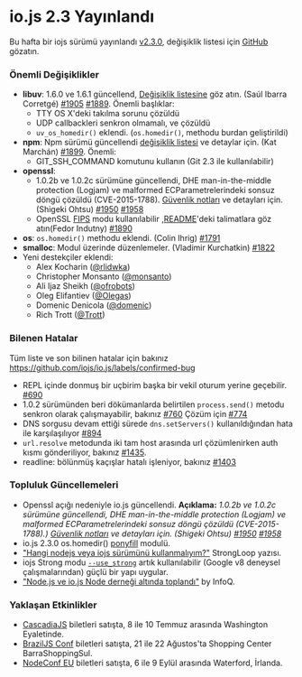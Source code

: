 # io.js 2.3 Yayınlandı
Bu hafta bir iojs sürümü yayınlandı [v2.3.0](https://iojs.org/dist/v2.3.0/), değişiklik listesi için [GitHub](https://github.com/nodejs/io.js/blob/master/CHANGELOG.md) gözatın.

### Önemli Değişiklikler

* **libuv**:  1.6.0 ve 1.6.1 güncellend, [Değişiklik listesine](https://github.com/libuv/libuv/blob/60e515d9e6f3d86c0eedad583805201f32ea3aed/ChangeLog#L1-L36) göz atın. (Saúl Ibarra Corretgé) [#1905](https://github.com/nodejs/io.js/pull/1905) [#1889](https://github.com/nodejs/io.js/pull/1889). Önemli başlıklar:
  - TTY  OS X'deki takılma sorunu çözüldü
  - UDP callbackleri senkron olmamalı, ve çözüldü
  - `uv_os_homedir()` eklendi. (`os.homedir()`, methodu burdan geliştirildi)
* **npm**: Npm sürümü güncellendi [değişiklik listesi](https://github.com/npm/npm/releases/tag/v2.11.1) ve detaylar için. (Kat Marchán) [#1899](https://github.com/nodejs/io.js/pull/1899). Önemli:
  - GIT_SSH_COMMAND komutunu kullanın (Git 2.3 ile kullanılabilir)
* **openssl**:
  - 1.0.2b ve 1.0.2c sürümüne güncellendi, DHE man-in-the-middle protection (Logjam) ve malformed ECParametrelerindeki sonsuz döngü çözüldü (CVE-2015-1788). [Güvenlik notları](https://www.openssl.org/news/secadv_20150611.txt) ve detayları için. (Shigeki Ohtsu) [#1950](https://github.com/nodejs/io.js/pull/1950) [#1958](https://github.com/nodejs/io.js/pull/1958)
  - OpenSSL [FIPS](https://en.wikipedia.org/wiki/Federal_Information_Processing_Standards) modu kullanılabilir ,[README](https://github.com/nodejs/io.js#building-iojs-with-fips-compliant-openssl)'deki talimatlara göz atın(Fedor Indutny) [#1890](https://github.com/nodejs/io.js/pull/1890)
* **os**: `os.homedir()` methodu eklendi. (Colin Ihrig) [#1791](https://github.com/nodejs/io.js/pull/1791)
* **smalloc**: Modul üzerinde düzenlemeler. (Vladimir Kurchatkin) [#1822](https://github.com/nodejs/io.js/pull/1822)
* Yeni destekçiler eklendi:
  - Alex Kocharin ([@rlidwka](https://github.com/rlidwka))
  - Christopher Monsanto ([@monsanto](https://github.com/monsanto))
  - Ali Ijaz Sheikh ([@ofrobots](https://github.com/ofrobots))
  - Oleg Elifantiev ([@Olegas](https://github.com/Olegas))
  - Domenic Denicola ([@domenic](https://github.com/domenic))
  - Rich Trott ([@Trott](https://github.com/Trott))

### Bilenen Hatalar

Tüm liste ve son bilinen hatalar için bakınız https://github.com/iojs/io.js/labels/confirmed-bug 

* REPL içinde donmuş bir uçbirim başka bir vekil oturum yerine geçebilir. [#690](https://github.com/iojs/io.js/issues/690)
* 1.0.2 sürümünden beri dökümanlarda belirtilen `process.send()` metodu senkron olarak çalışmayabilir, bakınız [#760](https://github.com/iojs/io.js/issues/760) Çözüm için [#774](https://github.com/iojs/io.js/issues/774)
* DNS sorgusu devam ettiği sürede `dns.setServers()` kullanıldığından hata ile karşılaşılıyor [#894](https://github.com/iojs/io.js/issues/894)
* `url.resolve` metodunda iki tam host arasında url çözümlenirken auth kısmı gönderiliyor, bakınız [#1435](https://github.com/iojs/io.js/issues/1435).
* readline: bölünmüş kaçışlar hatalı işleniyor, bakınız [#1403](https://github.com/iojs/io.js/issues/1403)

### Topluluk Güncellemeleri

* Openssl açığı nedeniyle io.js güncellendi. **Açıklama:** *1.0.2b ve 1.0.2c sürümüne güncellendi, DHE man-in-the-middle protection (Logjam) ve malformed ECParametrelerindeki sonsuz döngü çözüldü (CVE-2015-1788).) [Güvenlik notları](https://www.openssl.org/news/secadv_20150611.txt) ve detayları için. (Shigeki Ohtsu) [#1950](https://github.com/nodejs/io.js/pull/1950) [#1958](https://github.com/nodejs/io.js/pull/1958)*
* io.js 2.3.0 os.homedir() [ponyfill](http://t.co/2XQV5XQblu) modulü.
* ["Hangi nodejs veya iojs sürümünü kullanmalıyım?"](https://strongloop.com/strongblog/should-i-use-node-js-or-io-js-and-which-version/) StrongLoop yazısı.
* iojs Strong modu [`--use_strong`](https://t.co/4t1EaiiK27) artık kullanılabilir (Google v8 deneysel çalışmalarından) güçlü bir yapı uygular.
* ["Node.js ve io.js Node derneği altında toplandı"](http://www.infoq.com/news/2015/05/nodejs-iojs#.VX41fCR99Kc.twitter) by InfoQ.

### Yaklaşan Etkinlikler

* [CascadiaJS](http://2015.cascadiajs.com/) biletleri satışta, 8 ile 10 Temmuz arasında Washington Eyaletinde.
* [BrazilJS Conf](http://braziljs.com.br/) biletleri satışta, 21 ile 22 Ağustos'ta Shopping Center BarraShoppingSul.
* [NodeConf EU](http://nodeconf.eu/) biletleri satışta, 6 ile 9 Eylül arasında Waterford, İrlanda.